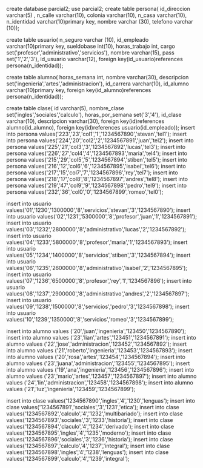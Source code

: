 
create database parcial2;
use parcial2;
create table persona(
id_direccion varchar(5) ,
n_calle varchar(10),
colonia varchar(10),
n_casa varchar(10),
n_identidad varchar(10)primary key,
nombre varchar (30),
telefono varchar (10));

create table usuario(
n_seguro varchar (10),
id_empleado varchar(10)primary key,
sueldobase int(10),
horas_trabajo int,
cargo set('profesor','administrativo','servicios'),
nombre varchar(15),
pass set('1','2','3'),
id_usuario varchar(12),
foreign key(id_usuario)references persona(n_identidad));

create table alumno(
horas_semana int,
nombre varchar(30),
descripcion set('ingenieria','artes','administracion'),
id_carrera varchar(10),
id_alumno varchar(10)primary key,
foreign key(id_alumno)references persona(n_identidad));

create table clase(
id varchar(5),
nombre_clase set('ingles','sociales','calculo'),
horas_por_semana set('3','4'),
id_clase varchar(10),
descripcion varchar(30),
foreign key(id)references alumno(id_alumno),
foreign key(id)references usuario(id_empleado));
insert into persona values('223','23','col1','1','1234567890','stevan','tel1');
insert into persona values('224','20','col2','2','1234567891','juan','tel2');
insert into persona values('225','21','col3','3','1234567892','lucas','tel3');
insert into persona values('226','27','col4','4','1234567893','maria','tel4');
insert into persona values('215','29','col5','5','1234567894','stiben','tel5');
insert into persona values('216','12','col6','6','1234567895','isabel','tel6');
insert into persona values('217','15','col7','7','1234567896','rey','tel7');
insert into persona values('218','17','col8','8','1234567897','andres','tel8');
insert into persona values('219','47','col9','9','1234567898','pedro','tel9');
insert into persona values('232','36','col0','0','1234567899','romeo','tel0');


insert into usuario values('01','1230','1300000','8','servicios','stevan','3','1234567890');
insert into usuario values('02','1231','5300000','8','profesor','juan','1','1234567891');
insert into usuario values('03','1232','2800000','8','administrativo','lucas','2','1234567892');
insert into usuario values('04','1233','5800000','8','profesor','maria','1','1234567893');
insert into usuario values('05','1234','1400000','8','servicios','stiben','3','1234567894');
insert into usuario values('06','1235','2600000','8','administrativo','isabel','2','1234567895');
insert into usuario values('07','1236','6500000','8','profesor','rey','1','1234567896');
insert into usuario values('08','1237','2900000','8','administrativo','andres','2','1234567897');
insert into usuario values('09','1238','1500000','8','servicios','pedro','3','1234567898');
insert into usuario values('10','1239','1350000','8','servicios','romeo','3','1234567899');


insert into alumno values ('20','juan','ingenieria','123450','1234567890');
insert into alumno values ('23','lian','artes','123451','1234567891');
insert into alumno values ('22','jose','administracion','123452','1234567892');
insert into alumno values ('21','roberto','ingenieria','123453','1234567893');
insert into alumno values ('20','rosa','artes','123454','1234567894');
insert into alumno values ('23','juana','administracion','123455','1234567895');
insert into alumno values ('19','ana','ingenieria','123456','1234567896');
insert into alumno values ('23','mario','artes','123457','1234567897');
insert into alumno values ('24','lin','administracion','123458','1234567898');
insert into alumno values ('21','luz','ingenieria','123459','1234567899');


insert into clase values('1234567890','ingles','4','1230','lenguas');
insert into clase values('1234567891','sociales','3','1231','etica');
insert into clase values('1234567892','calculo','4','1232','multibariado');
insert into clase values('1234567893','sociales','3','1233','historia');
insert into clase values('1234567894','claculo','4','1234','derivado');
insert into clase values('1234567895','ingles','4','1235','moderno');
insert into clase values('1234567896','sociales','3','1236','historia');
insert into clase values('1234567897','calculo','4','1237','integral');
insert into clase values('1234567898','ingles','4','1238','lenguas');
insert into clase values('1234567899','calculo','4','1239','integral');
